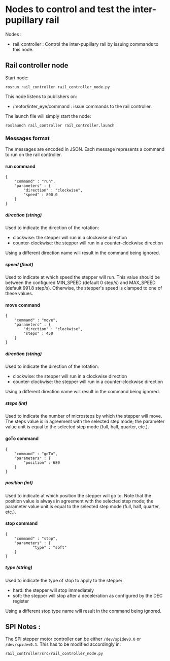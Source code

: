 # Nodes to control and test the inter-pupillary rail

Nodes :
  * rail_controller : Control the inter-pupillary rail by issuing commands to this node.

## Rail controller node

Start node:
```
rosrun rail_controller rail_controller_node.py
```

This node listens to publishers on:
 * /motor/inter_eye/command : issue commands to the rail controller.

The launch file will simply start the node:
```
roslaunch rail_controller rail_controller.launch
```

### Messages format
The messages are encoded in JSON. Each message represents a command to run on the rail controller.

#### run command
```
{
    "command" : "run",
    "parameters" : {
        "direction" : "clockwise",
        "speed" : 800.0
    }
}
```

##### direction (string)
Used to indicate the direction of the rotation:
 * clockwise: the stepper will run in a clockwise direction
 * counter-clockwise: the stepper will run in a counter-clockwise direction

Using a different direction name will result in the command being ignored.

##### speed (float)
Used to indicate at which speed the stepper will run.
This value should be between the configured MIN_SPEED (default 0 step/s) and MAX_SPEED (default 991.8 step/s). Otherwise, the stepper's speed is clamped to one of these values.

#### move command
```
{
    "command" : "move",
    "parameters" : {
        "direction" : "clockwise",
        "steps" : 450
    }
}
```

##### direction (string)
Used to indicate the direction of the rotation:
 * clockwise: the stepper will run in a clockwise direction
 * counter-clockwise: the stepper will run in a counter-clockwise direction

Using a different direction name will result in the command being ignored.

##### steps (int)
Used to indicate the number of microsteps by which the stepper will move.
The steps value is in agreement with the selected step mode; the parameter
value unit is equal to the selected step mode (full, half, quarter, etc.).

#### goTo command
```
{
    "command" : "goTo",
    "parameters" : {
        "position" : 680
    }
}
```

##### position (int)
Used to indicate at which position the stepper will go to.
Note that the position value is always in agreement with the selected step mode; the
parameter value unit is equal to the selected step mode (full, half, quarter, etc.).

#### stop command
```
{
    "command" : "stop",
    "parameters" : {
            "type" : "soft"
    }
}
```

##### type (string)
Used to indicate the type of stop to apply to the stepper:
 * hard: the stepper will stop immediately
 * soft: the stepper will stop after a deceleration as configured by the DEC register

Using a different stop type name will result in the command being ignored.

## SPI Notes :
The SPI stepper motor controller can be either `/dev/spidev0.0` or `/dev/spidev0.1`. 
This has to be modified accordingly in:

```
rail_controller/src/rail_controller_node.py
```
